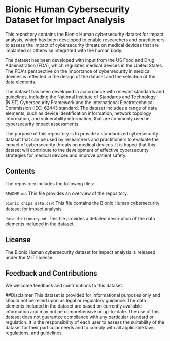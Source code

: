 # Bionic Human Cybersecurity Dataset for Impact Analysis
This repository contains the Bionic Human cybersecurity dataset for impact analysis, which has been developed to enable researchers and practitioners to assess the impact of cybersecurity threats on medical devices that are implanted or otherwise integrated with the human body.

The dataset has been developed with input from the US Food and Drug Administration (FDA), which regulates medical devices in the United States. The FDA's perspective on the importance of cybersecurity in medical devices is reflected in the design of the dataset and the selection of the data elements.

The dataset has been developed in accordance with relevant standards and guidelines, including the National Institute of Standards and Technology (NIST) Cybersecurity Framework and the International Electrotechnical Commission (IEC) 62443 standard. The dataset includes a range of data elements, such as device identification information, network topology information, and vulnerability information, that are commonly used in cybersecurity impact assessments.

The purpose of this repository is to provide a standardized cybersecurity dataset that can be used by researchers and practitioners to evaluate the impact of cybersecurity threats on medical devices. It is hoped that this dataset will contribute to the development of effective cybersecurity strategies for medical devices and improve patient safety.

## Contents
The repository includes the following files:

`README.md`: This file provides an overview of the repository.

`bionic_chips_data.csv`: This file contains the Bionic Human cybersecurity dataset for impact analysis.

`data_dictionary.md`: This file provides a detailed description of the data elements included in the dataset.

## License
The Bionic Human cybersecurity dataset for impact analysis is released under the MIT License.

## Feedback and Contributions
We welcome feedback and contributions to this dataset. 

##Disclaimer
This dataset is provided for informational purposes only and should not be relied upon as legal or regulatory guidance. The data elements included in the dataset are based on currently available information and may not be comprehensive or up-to-date. The use of this dataset does not guarantee compliance with any particular standard or regulation. It is the responsibility of each user to assess the suitability of the dataset for their particular needs and to comply with all applicable laws, regulations, and guidelines.
